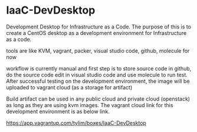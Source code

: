 # IaaC-DevDesktop
Development Desktop for Infrastructure as a Code. The purpose of this is to create a CentOS desktop as a development environment for Infrastructure as a code.

tools are like KVM, vagrant, packer, visual studio code, github, molecule for now

workflow is currently manual and first step is to store source code in github, do the source code edit in visual studio code and use molecule to run test. After successful testing on the development environment, the image will be uploaded to vagrant cloud (as a storage for artifact)

Build artifact can be used in any public cloud and private cloud (openstack) as long as they are using kvm images. The vagrant cloud link for this development environment is as below link.

https://app.vagrantup.com/tylim/boxes/IaaC-DevDesktop
